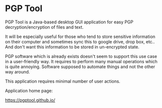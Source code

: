 # PGP Tool
PGP Tool is a Java-based desktop GUI application for easy PGP decryption/encryption of files and text.

It will be especially useful for those who tend to store sensitive information on their computer and sometimes sync this to google drive, drop box, etc.. And don't want this information to be stored in un-encrypted state.

PGP software which is already exists doesn't seem to support this use case in a user-friendly way. It requires to perform many manual operations which is quite annoying. Software supposed to automate things and not the other way around.

This application requires minimal number of user actions.

Application home page:

https://pgptool.github.io/

